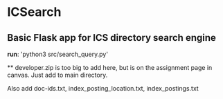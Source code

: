# ICSearch

## Basic Flask app for ICS directory search engine

<b>run</b>: 'python3  src/search_query.py'


** developer.zip is too big to add here, but is on the assignment page in canvas. Just add to main directory.

Also add doc-ids.txt, index_posting_location.txt, index_postings.txt
